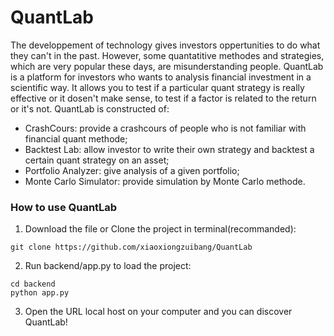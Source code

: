 # QuantLab
The developpement of technology gives investors oppertunities to do what they can't in the past. However, some quantatitive methodes and strategies, which are very popular these days, are misunderstanding people. QuantLab is a platform for investors who wants to analysis financial investment in a scientific way. It allows you to test if a particular quant strategy is really effective or it dosen't make sense, to test if a factor is related to the return or it's not. QuantLab is constructed of:
- CrashCours: provide a crashcours of people who is not familiar with financial quant methode;
- Backtest Lab: allow investor to write their own strategy and backtest a certain quant strategy on an asset;
- Portfolio Analyzer: give analysis of a given portfolio;
- Monte Carlo Simulator: provide simulation by Monte Carlo methode.

### How to use QuantLab
1. Download the file or Clone the project in terminal(recommanded):
```shell
git clone https://github.com/xiaoxiongzuibang/QuantLab
```

2. Run backend/app.py to load the project:
```shell
cd backend
python app.py
```

3. Open the URL local host on your computer and you can discover QuantLab!

